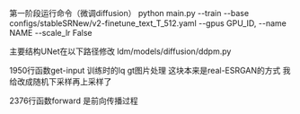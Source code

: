 第一阶段运行命令（微调diffusion）
python main.py --train --base configs/stableSRNew/v2-finetune_text_T_512.yaml --gpus GPU_ID, --name NAME --scale_lr False

主要结构UNet在以下路径修改
ldm/models/diffusion/ddpm.py

1950行函数get-input  训练时的lq gt图片处理
这块本来是real-ESRGAN的方式  我给改成随机下采样再上采样了

2376行函数forward 是前向传播过程
